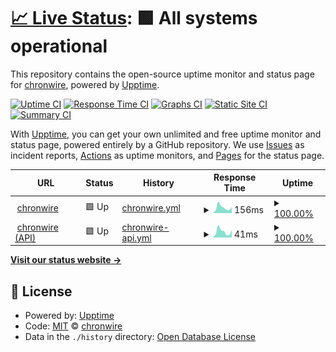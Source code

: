 # [📈 Live Status](https://chronwire.github.io/chronwire-upptime): <!--live status--> **🟩 All systems operational**

This repository contains the open-source uptime monitor and status page for [chronwire](https://chronwire.github.io/chronwire-upptime), powered by [Upptime](https://github.com/upptime/upptime).

[![Uptime CI](https://github.com/chronwire/chronwire-upptime/workflows/Uptime%20CI/badge.svg)](https://github.com/chronwire/chronwire-upptime/actions?query=workflow%3A%22Uptime+CI%22)
[![Response Time CI](https://github.com/chronwire/chronwire-upptime/workflows/Response%20Time%20CI/badge.svg)](https://github.com/chronwire/chronwire-upptime/actions?query=workflow%3A%22Response+Time+CI%22)
[![Graphs CI](https://github.com/chronwire/chronwire-upptime/workflows/Graphs%20CI/badge.svg)](https://github.com/chronwire/chronwire-upptime/actions?query=workflow%3A%22Graphs+CI%22)
[![Static Site CI](https://github.com/chronwire/chronwire-upptime/workflows/Static%20Site%20CI/badge.svg)](https://github.com/chronwire/chronwire-upptime/actions?query=workflow%3A%22Static+Site+CI%22)
[![Summary CI](https://github.com/chronwire/chronwire-upptime/workflows/Summary%20CI/badge.svg)](https://github.com/chronwire/chronwire-upptime/actions?query=workflow%3A%22Summary+CI%22)

With [Upptime](https://upptime.js.org), you can get your own unlimited and free uptime monitor and status page, powered entirely by a GitHub repository. We use [Issues](https://github.com/chronwire/chronwire-upptime/issues) as incident reports, [Actions](https://github.com/chronwire/chronwire-upptime/actions) as uptime monitors, and [Pages](https://chronwire.github.io/chronwire-upptime) for the status page.

<!--start: status pages-->
<!-- This summary is generated by Upptime (https://github.com/upptime/upptime) -->
<!-- Do not edit this manually, your changes will be overwritten -->
<!-- prettier-ignore -->
| URL | Status | History | Response Time | Uptime |
| --- | ------ | ------- | ------------- | ------ |
| <img alt="" src="https://icons.duckduckgo.com/ip3/chronwire.com.ico" height="13"> [chronwire](https://chronwire.com) | 🟩 Up | [chronwire.yml](https://github.com/chronwire/chronwire-upptime/commits/HEAD/history/chronwire.yml) | <details><summary><img alt="Response time graph" src="./graphs/chronwire/response-time-week.png" height="20"> 156ms</summary><br><a href="https://chronwire.github.io/chronwire-upptime/history/chronwire"><img alt="Response time 216" src="https://img.shields.io/endpoint?url=https%3A%2F%2Fraw.githubusercontent.com%2Fchronwire%2Fchronwire-upptime%2FHEAD%2Fapi%2Fchronwire%2Fresponse-time.json"></a><br><a href="https://chronwire.github.io/chronwire-upptime/history/chronwire"><img alt="24-hour response time 113" src="https://img.shields.io/endpoint?url=https%3A%2F%2Fraw.githubusercontent.com%2Fchronwire%2Fchronwire-upptime%2FHEAD%2Fapi%2Fchronwire%2Fresponse-time-day.json"></a><br><a href="https://chronwire.github.io/chronwire-upptime/history/chronwire"><img alt="7-day response time 156" src="https://img.shields.io/endpoint?url=https%3A%2F%2Fraw.githubusercontent.com%2Fchronwire%2Fchronwire-upptime%2FHEAD%2Fapi%2Fchronwire%2Fresponse-time-week.json"></a><br><a href="https://chronwire.github.io/chronwire-upptime/history/chronwire"><img alt="30-day response time 152" src="https://img.shields.io/endpoint?url=https%3A%2F%2Fraw.githubusercontent.com%2Fchronwire%2Fchronwire-upptime%2FHEAD%2Fapi%2Fchronwire%2Fresponse-time-month.json"></a><br><a href="https://chronwire.github.io/chronwire-upptime/history/chronwire"><img alt="1-year response time 201" src="https://img.shields.io/endpoint?url=https%3A%2F%2Fraw.githubusercontent.com%2Fchronwire%2Fchronwire-upptime%2FHEAD%2Fapi%2Fchronwire%2Fresponse-time-year.json"></a></details> | <details><summary><a href="https://chronwire.github.io/chronwire-upptime/history/chronwire">100.00%</a></summary><a href="https://chronwire.github.io/chronwire-upptime/history/chronwire"><img alt="All-time uptime 99.94%" src="https://img.shields.io/endpoint?url=https%3A%2F%2Fraw.githubusercontent.com%2Fchronwire%2Fchronwire-upptime%2FHEAD%2Fapi%2Fchronwire%2Fuptime.json"></a><br><a href="https://chronwire.github.io/chronwire-upptime/history/chronwire"><img alt="24-hour uptime 100.00%" src="https://img.shields.io/endpoint?url=https%3A%2F%2Fraw.githubusercontent.com%2Fchronwire%2Fchronwire-upptime%2FHEAD%2Fapi%2Fchronwire%2Fuptime-day.json"></a><br><a href="https://chronwire.github.io/chronwire-upptime/history/chronwire"><img alt="7-day uptime 100.00%" src="https://img.shields.io/endpoint?url=https%3A%2F%2Fraw.githubusercontent.com%2Fchronwire%2Fchronwire-upptime%2FHEAD%2Fapi%2Fchronwire%2Fuptime-week.json"></a><br><a href="https://chronwire.github.io/chronwire-upptime/history/chronwire"><img alt="30-day uptime 100.00%" src="https://img.shields.io/endpoint?url=https%3A%2F%2Fraw.githubusercontent.com%2Fchronwire%2Fchronwire-upptime%2FHEAD%2Fapi%2Fchronwire%2Fuptime-month.json"></a><br><a href="https://chronwire.github.io/chronwire-upptime/history/chronwire"><img alt="1-year uptime 99.97%" src="https://img.shields.io/endpoint?url=https%3A%2F%2Fraw.githubusercontent.com%2Fchronwire%2Fchronwire-upptime%2FHEAD%2Fapi%2Fchronwire%2Fuptime-year.json"></a></details>
| <img alt="" src="https://icons.duckduckgo.com/ip3/chronwire.com.ico" height="13"> [chronwire (API)](https://chronwire.com/api/v1/tags/top?search="") | 🟩 Up | [chronwire-api.yml](https://github.com/chronwire/chronwire-upptime/commits/HEAD/history/chronwire-api.yml) | <details><summary><img alt="Response time graph" src="./graphs/chronwire-api/response-time-week.png" height="20"> 41ms</summary><br><a href="https://chronwire.github.io/chronwire-upptime/history/chronwire-api"><img alt="Response time 48" src="https://img.shields.io/endpoint?url=https%3A%2F%2Fraw.githubusercontent.com%2Fchronwire%2Fchronwire-upptime%2FHEAD%2Fapi%2Fchronwire-api%2Fresponse-time.json"></a><br><a href="https://chronwire.github.io/chronwire-upptime/history/chronwire-api"><img alt="24-hour response time 20" src="https://img.shields.io/endpoint?url=https%3A%2F%2Fraw.githubusercontent.com%2Fchronwire%2Fchronwire-upptime%2FHEAD%2Fapi%2Fchronwire-api%2Fresponse-time-day.json"></a><br><a href="https://chronwire.github.io/chronwire-upptime/history/chronwire-api"><img alt="7-day response time 41" src="https://img.shields.io/endpoint?url=https%3A%2F%2Fraw.githubusercontent.com%2Fchronwire%2Fchronwire-upptime%2FHEAD%2Fapi%2Fchronwire-api%2Fresponse-time-week.json"></a><br><a href="https://chronwire.github.io/chronwire-upptime/history/chronwire-api"><img alt="30-day response time 42" src="https://img.shields.io/endpoint?url=https%3A%2F%2Fraw.githubusercontent.com%2Fchronwire%2Fchronwire-upptime%2FHEAD%2Fapi%2Fchronwire-api%2Fresponse-time-month.json"></a><br><a href="https://chronwire.github.io/chronwire-upptime/history/chronwire-api"><img alt="1-year response time 46" src="https://img.shields.io/endpoint?url=https%3A%2F%2Fraw.githubusercontent.com%2Fchronwire%2Fchronwire-upptime%2FHEAD%2Fapi%2Fchronwire-api%2Fresponse-time-year.json"></a></details> | <details><summary><a href="https://chronwire.github.io/chronwire-upptime/history/chronwire-api">100.00%</a></summary><a href="https://chronwire.github.io/chronwire-upptime/history/chronwire-api"><img alt="All-time uptime 99.95%" src="https://img.shields.io/endpoint?url=https%3A%2F%2Fraw.githubusercontent.com%2Fchronwire%2Fchronwire-upptime%2FHEAD%2Fapi%2Fchronwire-api%2Fuptime.json"></a><br><a href="https://chronwire.github.io/chronwire-upptime/history/chronwire-api"><img alt="24-hour uptime 100.00%" src="https://img.shields.io/endpoint?url=https%3A%2F%2Fraw.githubusercontent.com%2Fchronwire%2Fchronwire-upptime%2FHEAD%2Fapi%2Fchronwire-api%2Fuptime-day.json"></a><br><a href="https://chronwire.github.io/chronwire-upptime/history/chronwire-api"><img alt="7-day uptime 100.00%" src="https://img.shields.io/endpoint?url=https%3A%2F%2Fraw.githubusercontent.com%2Fchronwire%2Fchronwire-upptime%2FHEAD%2Fapi%2Fchronwire-api%2Fuptime-week.json"></a><br><a href="https://chronwire.github.io/chronwire-upptime/history/chronwire-api"><img alt="30-day uptime 100.00%" src="https://img.shields.io/endpoint?url=https%3A%2F%2Fraw.githubusercontent.com%2Fchronwire%2Fchronwire-upptime%2FHEAD%2Fapi%2Fchronwire-api%2Fuptime-month.json"></a><br><a href="https://chronwire.github.io/chronwire-upptime/history/chronwire-api"><img alt="1-year uptime 99.97%" src="https://img.shields.io/endpoint?url=https%3A%2F%2Fraw.githubusercontent.com%2Fchronwire%2Fchronwire-upptime%2FHEAD%2Fapi%2Fchronwire-api%2Fuptime-year.json"></a></details>

<!--end: status pages-->

[**Visit our status website →**](https://chronwire.github.io/chronwire-upptime)

## 📄 License

- Powered by: [Upptime](https://github.com/upptime/upptime)
- Code: [MIT](./LICENSE) © [chronwire](https://chronwire.github.io/chronwire-upptime)
- Data in the `./history` directory: [Open Database License](https://opendatacommons.org/licenses/odbl/1-0/)

